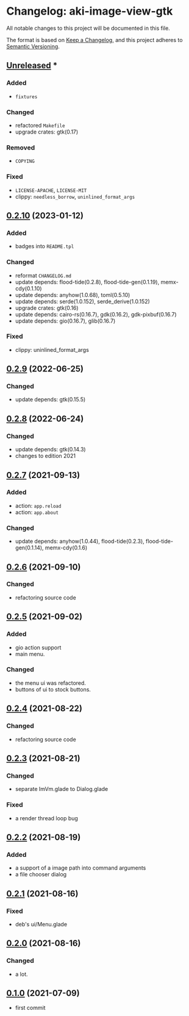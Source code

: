 # Changelog: aki-image-view-gtk

All notable changes to this project will be documented in this file.

The format is based on [Keep a Changelog](https://keepachangelog.com/en/1.0.0/),
and this project adheres to [Semantic Versioning](https://semver.org/spec/v2.0.0.html).

## [Unreleased] *
### Added
* `fixtures`

### Changed
* refactored `Makefile`
* upgrade crates: gtk(0.17)

### Removed
* `COPYING`

### Fixed
* `LICENSE-APACHE`, `LICENSE-MIT`
* clippy: `needless_borrow`, `uninlined_format_args`


## [0.2.10] (2023-01-12)
### Added
* badges into `README.tpl`

### Changed
* reformat `CHANGELOG.md`
* update depends: flood-tide(0.2.8), flood-tide-gen(0.1.19), memx-cdy(0.1.10)
* update depends: anyhow(1.0.68), toml(0.5.10)
* update depends: serde(1.0.152), serde_derive(1.0.152)
* upgrade crates: gtk(0.16)
* update depends: cairo-rs(0.16.7), gdk(0.16.2), gdk-pixbuf(0.16.7)
* update depends: gio(0.16.7), glib(0.16.7)

### Fixed
* clippy: uninlined_format_args

## [0.2.9] (2022-06-25)
### Changed
* update depends: gtk(0.15.5)

## [0.2.8] (2022-06-24)
### Changed
* update depends: gtk(0.14.3)
* changes to edition 2021

## [0.2.7] (2021-09-13)
### Added
* action: `app.reload`
* action: `app.about`

### Changed
* update depends: anyhow(1.0.44), flood-tide(0.2.3), flood-tide-gen(0.1.14), memx-cdy(0.1.6)

## [0.2.6] (2021-09-10)
### Changed
* refactoring source code

## [0.2.5] (2021-09-02)
### Added
* gio action support
* main menu.

### Changed
* the menu ui was refactored.
* buttons of ui to stock buttons.

## [0.2.4] (2021-08-22)
### Changed
* refactoring source code

## [0.2.3] (2021-08-21)
### Changed
* separate ImVm.glade to Dialog.glade

### Fixed
* a render thread loop bug

## [0.2.2] (2021-08-19)
### Added
* a support of a image path into command arguments
* a file chooser dialog

## [0.2.1] (2021-08-16)
### Fixed
* deb's ui/Menu.glade

## [0.2.0] (2021-08-16)
### Changed
* a lot.

## [0.1.0] (2021-07-09)
* first commit

[Unreleased]: https://github.com/aki-akaguma/aki-image-view-gtk/compare/v0.2.10..HEAD
[0.2.10]: https://github.com/aki-akaguma/aki-image-view-gtk/compare/v0.2.9..v0.2.10
[0.2.9]: https://github.com/aki-akaguma/aki-image-view-gtk/compare/v0.2.8..v0.2.9
[0.2.8]: https://github.com/aki-akaguma/aki-image-view-gtk/compare/v0.2.7..v0.2.8
[0.2.7]: https://github.com/aki-akaguma/aki-image-view-gtk/compare/v0.2.6..v0.2.7
[0.2.6]: https://github.com/aki-akaguma/aki-image-view-gtk/compare/v0.2.5..v0.2.6
[0.2.5]: https://github.com/aki-akaguma/aki-image-view-gtk/compare/v0.2.4..v0.2.5
[0.2.4]: https://github.com/aki-akaguma/aki-image-view-gtk/compare/v0.2.3..v0.2.4
[0.2.3]: https://github.com/aki-akaguma/aki-image-view-gtk/compare/v0.2.2..v0.2.3
[0.2.2]: https://github.com/aki-akaguma/aki-image-view-gtk/compare/v0.2.1..v0.2.2
[0.2.1]: https://github.com/aki-akaguma/aki-image-view-gtk/compare/v0.2.0..v0.2.1
[0.2.0]: https://github.com/aki-akaguma/aki-image-view-gtk/compare/v0.1.0..v0.2.0
[0.1.0]: https://github.com/aki-akaguma/aki-image-view-gtk/releases/tag/v0.1.0
